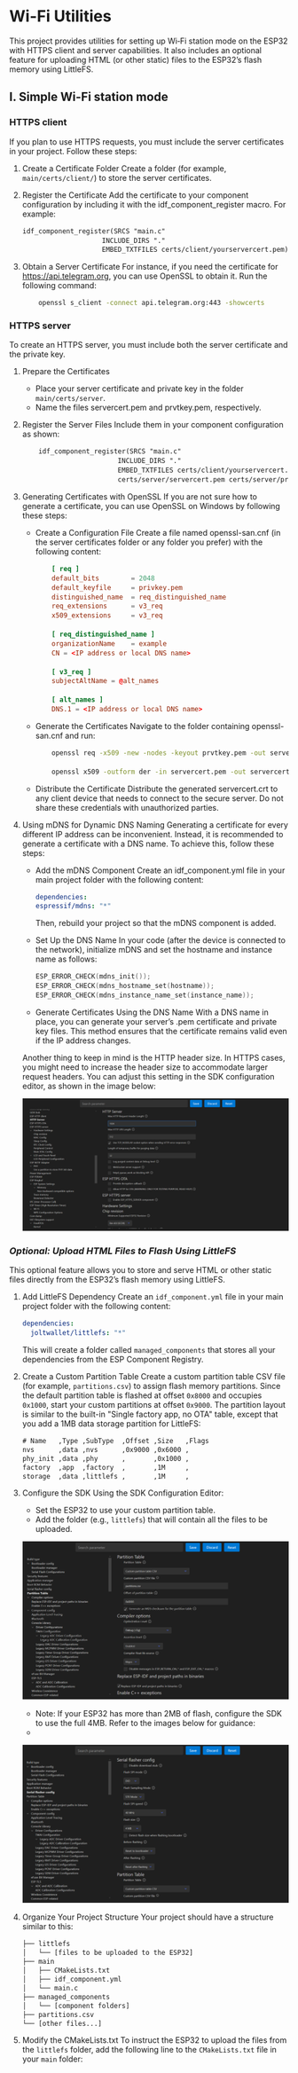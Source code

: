 # Wi-Fi Utilities

This project provides utilities for setting up Wi‑Fi station mode on the ESP32 with HTTPS client and server capabilities. It also includes an optional feature for uploading HTML (or other static) files to the ESP32’s flash memory using LittleFS.

## I. Simple Wi-Fi station mode
### HTTPS client
If you plan to use HTTPS requests, you must include the server certificates in your project. Follow these steps:

1. Create a Certificate Folder
    Create a folder (for example, `main/certs/client/`) to store the server certificates.

2. Register the Certificate
    Add the certificate to your component configuration by including it with the idf_component_register macro. For example:

    ``` txt
    idf_component_register(SRCS "main.c"
                        INCLUDE_DIRS "."
                        EMBED_TXTFILES certs/client/yourservercert.pem)
    ```

3. Obtain a Server Certificate
    For instance, if you need the certificate for https://api.telegram.org, you can use OpenSSL to obtain it. Run the following command:

    ``` sh
        openssl s_client -connect api.telegram.org:443 -showcerts
    ```
### HTTPS server

To create an HTTPS server, you must include both the server certificate and the private key.

1. Prepare the Certificates

    - Place your server certificate and private key in the folder `main/certs/server`.
    - Name the files servercert.pem and prvtkey.pem, respectively.
  
2. Register the Server Files
    Include them in your component configuration as shown:

    ``` txt
        idf_component_register(SRCS "main.c"
                            INCLUDE_DIRS "."
                            EMBED_TXTFILES certs/client/yourservercert.pem
                            certs/server/servercert.pem certs/server/prvtkey.pem)
    ```

3. Generating Certificates with OpenSSL
    If you are not sure how to generate a certificate, you can use OpenSSL on Windows by following these steps:

    - Create a Configuration File
        Create a file named openssl-san.cnf (in the server certificates folder or any folder you prefer) with the following content:
        ``` cnf
            [ req ]
            default_bits        = 2048
            default_keyfile     = privkey.pem
            distinguished_name  = req_distinguished_name
            req_extensions      = v3_req
            x509_extensions     = v3_req

            [ req_distinguished_name ]
            organizationName    = example
            CN = <IP address or local DNS name>

            [ v3_req ]
            subjectAltName = @alt_names

            [ alt_names ]
            DNS.1 = <IP address or local DNS name>
        ```

    - Generate the Certificates
        Navigate to the folder containing openssl-san.cnf and run:

        ``` sh
            openssl req -x509 -new -nodes -keyout prvtkey.pem -out servercert.pem -days 365 -subj "/O=yourorganization/CN=<ip address>" -config openssl-san.cnf

            openssl x509 -outform der -in servercert.pem -out servercert.crt
        ```

    - Distribute the Certificate
        Distribute the generated servercert.crt to any client device that needs to connect to the secure server. Do not share these credentials with unauthorized parties.

4. Using mDNS for Dynamic DNS Naming
    Generating a certificate for every different IP address can be inconvenient. Instead, it is recommended to generate a certificate with a DNS name. To achieve this, follow these steps:

    - Add the mDNS Component
        Create an idf_component.yml file in your main project folder with the following content:
        ``` yml
        dependencies:
        espressif/mdns: "*"
        ```
        Then, rebuild your project so that the mDNS component is added.

    - Set Up the DNS Name
        In your code (after the device is connected to the network), initialize mDNS and set the hostname and instance name as follows:
        ``` C
        ESP_ERROR_CHECK(mdns_init());
        ESP_ERROR_CHECK(mdns_hostname_set(hostname));
        ESP_ERROR_CHECK(mdns_instance_name_set(instance_name));
        ```
    - Generate Certificates Using the DNS Name
        With a DNS name in place, you can generate your server’s .pem certificate and private key files. This method ensures that the certificate remains valid even if the IP address changes.

    Another thing to keep in mind is the HTTP header size. In HTTPS cases, you might need to increase the header size to accommodate larger request headers. You can adjust this setting in the SDK configuration editor, as shown in the image below:

    ![example1](/md/img/sdk_configuration_editor_max_hhtp_uri_legth.png)

### _Optional: Upload HTML Files to Flash Using LittleFS_
This optional feature allows you to store and serve HTML or other static files directly from the ESP32’s flash memory using LittleFS.

1. Add LittleFS Dependency
    Create an `idf_component.yml` file in your main project folder with the following content:
    ```yml
    dependencies:
      joltwallet/littlefs: "*"
    ```
    This will create a folder called `managed_components` that stores all your dependencies from the ESP Component Registry.

2. Create a Custom Partition Table
    Create a custom partition table CSV file (for example, `partitions.csv`) to assign flash memory partitions. Since the default partition table is flashed at offset `0x8000` and occupies `0x1000`, start your custom partitions at offset `0x9000`. The partition layout is similar to the built-in "Single factory app, no OTA" table, except that you add a 1MB data storage partition for LittleFS:

    ``` csv
    # Name   ,Type ,SubType  ,Offset ,Size   ,Flags
    nvs      ,data ,nvs      ,0x9000 ,0x6000 ,
    phy_init ,data ,phy      ,       ,0x1000 ,
    factory  ,app  ,factory  ,       ,1M     ,
    storage  ,data ,littlefs ,       ,1M     ,
    ```

3. Configure the SDK
    Using the SDK Configuration Editor:
    - Set the ESP32 to use your custom partition table.
    - Add the folder (e.g., `littlefs`) that will contain all the files to be uploaded.

    ![example1](/md/img/sdk_configuration_editor_partition_table.png)

    - Note: If your ESP32 has more than 2MB of flash, configure the SDK to use the full 4MB. Refer to the images below for guidance:
    - 
    ![example1](/md/img/sdk_configuration_editor_serial_flasher_config.png)

4. Organize Your Project Structure
    Your project should have a structure similar to this:

    ```
    ├── littlefs
    │   └── [files to be uploaded to the ESP32]
    ├── main
    │   ├── CMakeLists.txt
    │   ├── idf_component.yml
    │   └── main.c
    ├── managed_components
    │   └── [component folders]
    ├── partitions.csv
    └── [other files...]
    ```
5. Modify the CMakeLists.txt
   To instruct the ESP32 to upload the files from the `littlefs` folder, add the following line to the `CMakeLists.txt` file in your `main` folder:

